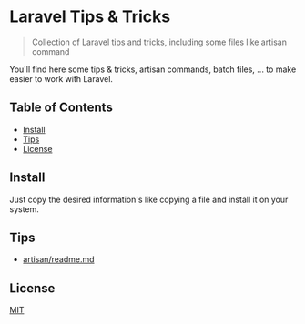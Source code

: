 # Laravel Tips & Tricks

> Collection of Laravel tips and tricks, including some files like artisan command

You'll find here some tips & tricks, artisan commands, batch files, ... to make easier to work with Laravel.

## Table of Contents

- [Install](#install)
- [Tips](#tips)
- [License](#license)

## Install

Just copy the desired information's like copying a file and install it on your system.

## Tips

- [artisan/readme.md](Artisan)

## License

[MIT](LICENSE)
